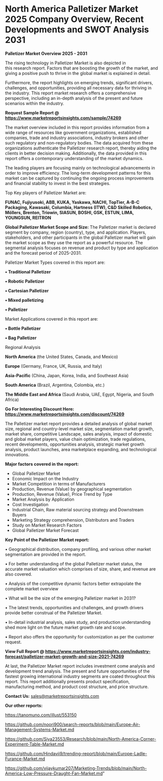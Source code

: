 # North America Palletizer Market 2025 Company Overview, Recent Developments and SWOT Analysis 2031

<Strong> Palletizer Market Overview 2025 - 2031</strong>

The rising technology in Palletizer Market is also depicted in this research report. Factors that are boosting the growth of the market, and giving a positive push to thrive in the global market is explained in detail.

Furthermore, the report highlights on emerging trends, significant drivers, challenges, and opportunities, providing all necessary data for thriving in the industry. This report market research offers a comprehensive perspective, including an in-depth analysis of the present and future scenarios within the industry.

<strong>Request Sample Report @ <a href=https://www.marketreportsinsights.com/sample/74269>https://www.marketreportsinsights.com/sample/74269</a></strong>

The market overview included in this report provides information from a wide range of resources like government organizations, established companies, trade and industry associations, industry brokers and other such regulatory and non-regulatory bodies. The data acquired from these organizations authenticate the Palletizer research report, thereby aiding the clients in better decision making. Additionally, the data provided in this report offers a contemporary understanding of the market dynamics.

The leading players are focusing mainly on technological advancements in order to improve efficiency. The long-term development patterns for this market can be captured by continuing the ongoing process improvements and financial stability to invest in the best strategies.

Top Key players of Palletizer Market are:

<strong>FUNAC, Fujiyusoki, ABB, KUKA, Yaskawa, NACHI, TopTier, A-B-C Packaging, Kawasaki, Columbia, Hartness (ITW), C&D Skilled Robotics, Möllers, Brenton, Triowin, SIASUN, BOSHI, GSK, ESTUN, LIMA, YOUNGSUN, REITRON</strong>

<strong><b>Global Palletizer Market Scope and Size:</b></strong>
The Palletizer market is declared segment by company, region (country), type, and application. Players, stakeholders, and other participants in the global Palletizer market will gain the market scope as they use the report as a powerful resource. The segmental analysis focuses on revenue and product by type and application and the forecast period of 2025-2031.

Palletizer Market Types covered in this report are:

<strong>• Traditional Palletizer

• Robotic Palletizer

• Cartesian Palletizer

• Mixed palletizing

• Palletizer</strong>

Market Applications covered in this report are:

<strong>• Bottle Palletizer

• Bag Palletizer</strong> 

Regional Analysis

<strong>North America</strong> (the United States, Canada, and Mexico)

<strong>Europe</strong> (Germany, France, UK, Russia, and Italy)

<strong>Asia-Pacific</strong> (China, Japan, Korea, India, and Southeast Asia)

<strong>South America</strong> (Brazil, Argentina, Colombia, etc.)

<strong>The Middle East and Africa</strong> (Saudi Arabia, UAE, Egypt, Nigeria, and South Africa)

<strong>Go For Interesting Discount Here: <a href=https://www.marketreportsinsights.com/discount/74269>https://www.marketreportsinsights.com/discount/74269</a></strong>

The Palletizer market report provides a detailed analysis of global market size, regional and country-level market size, segmentation market growth, market share, competitive Landscape, sales analysis, impact of domestic and global market players, value chain optimization, trade regulations, recent developments, opportunities analysis, strategic market growth analysis, product launches, area marketplace expanding, and technological innovations.

<strong><b>Major factors covered in the report:</b></strong>
<ul>
  <li>Global Palletizer Market </li>
  <li>Economic Impact on the Industry</li>
  <li>Market Competition in terms of Manufacturers</li>
  <li>Production, Revenue (Value) by geographical segmentation</li>
  <li>Production, Revenue (Value), Price Trend by Type</li>
  <li>Market Analysis by Application</li>
  <li>Cost Investigation</li>
  <li>Industrial Chain, Raw material sourcing strategy and Downstream Buyers</li>
  <li>Marketing Strategy comprehension, Distributors and Traders</li>
  <li>Study on Market Research Factors</li>
  <li>Global Palletizer Market Forecast</li>
</ul>

<strong><b>Key Point of the Palletizer Market report:</b></strong>

• Geographical distribution, company profiling, and various other market segmentation are provided in the report.

• For better understanding of the global Palletizer market status, the accurate market valuation which comprises of size, share, and revenue are also covered.

• Analysis of the competitive dynamic factors better extrapolate the complete market overview

• What will be the size of the emerging Palletizer market in 2031?

• The latest trends, opportunities and challenges, and growth drivers provide better construal of the Palletizer Market.

• In-detail industrial analysis, sales study, and production understanding shed more light on the future market growth rate and scope.

• Report also offers the opportunity for customization as per the customer request.

<strong><b>View Full Report @ <a href=https://www.marketreportsinsights.com/industry-forecast/palletizer-market-growth-and-size-2021-74269>https://www.marketreportsinsights.com/industry-forecast/palletizer-market-growth-and-size-2021-74269</a></b></strong>


At last, the Palletizer Market report includes investment come analysis and development trend analysis. The present and future opportunities of the fastest growing international industry segments are coated throughout this report. This report additionally presents product specification, manufacturing method, and product cost structure, and price structure.

<strong>Contact Us:</strong>
sales@marketreportsinsights.com

<strong>Our other reports:</strong>

<a href=https://tanomuno.com/illust/553150>https://tanomuno.com/illust/553150</a>

<a href=https://github.com/noori900/search-reports/blob/main/Europe-Air-Management-Systems-Market.md>https://github.com/noori900/search-reports/blob/main/Europe-Air-Management-Systems-Market.md</a>

<a href=https://github.com/Siya23553/Research/blob/main/North-America-Corner-Experiment-Table-Market.md>https://github.com/Siya23553/Research/blob/main/North-America-Corner-Experiment-Table-Market.md</a>

<a href=https://github.com/Hindavii9/trending-report/blob/main/Europe-Ladle-Furance-Market.md>https://github.com/Hindavii9/trending-report/blob/main/Europe-Ladle-Furance-Market.md</a>

<a href=https://github.com/vijaykumar207/Marketing-Trends/blob/main/North-America-Low-Pressure-Draught-Fan-Market.md>https://github.com/vijaykumar207/Marketing-Trends/blob/main/North-America-Low-Pressure-Draught-Fan-Market.md</a>"
